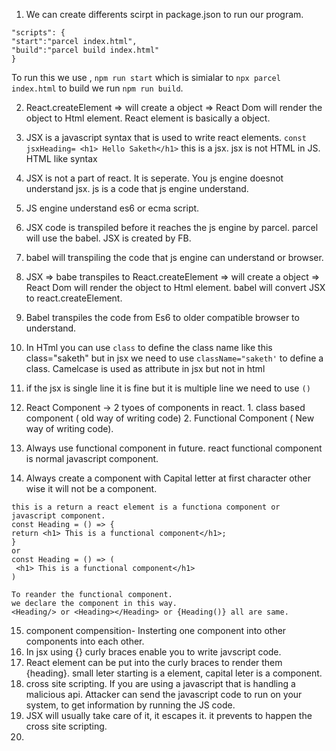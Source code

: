 1. We can create differents scirpt in package.json to run our program.
```
"scripts": {
"start":"parcel index.html",
"build":"parcel build index.html"
}
```
To run this we use , `npm run start` which is simialar to `npx parcel index.html` to build we run `npm run build`.

2. React.createElement => will create a object => React Dom will render the object to Html element.
React element is basically a object.

4. JSX is a javascript syntax that is used to write react elements.
  `const jsxHeading= <h1> Hello Saketh</h1>` this is a jsx. jsx is not HTML in JS. HTML like syntax
5. JSX is not a part of react. It is seperate. You js engine doesnot understand jsx. js is a code that js engine understand.
6. JS engine understand es6 or ecma script.
7. JSX code is transpiled before it reaches the js engine by parcel. parcel will use the babel. JSX is created by FB.
8. babel will transpiling the code that js engine can understand or browser.
9. JSX => babe transpiles to React.createElement => will create a object => React Dom will render the object to Html element. babel will convert JSX to react.createElement.
10. Babel transpiles the code from Es6 to older compatible browser to understand.
11. In HTml you can use `class` to define the class name like this class="saketh" but in jsx we need to use `className="saketh'` to define a class. Camelcase is used as attribute in jsx but not in html
12. if the jsx is single line it is fine but it is multiple line we need to use `()`
13. React Component -> 2 tyoes of components in react. 1. class based component ( old way of writing code) 2. Functional Component ( New way of writing code).
14. Always use functional component in future. react functional component is normal javascript component.
15. Always create a component with Capital letter at first character other wise it will not be a component.

```
this is a return a react element is a functiona component or javascript component.
const Heading = () => {
return <h1> This is a functional component</h1>;
}
or
const Heading = () => (
 <h1> This is a functional component</h1>
)

To reander the functional component.
we declare the component in this way.
<Heading/> or <Heading></Heading> or {Heading()} all are same.
```
15. component compensition- Insterting one component into other components into each other.
16. In jsx using {} curly braces enable you to write javscript code.
17. React element can be put into the curly braces to render them {heading}. small leter starting is a element, capital leter is a component.
18. cross site scripting. If you are using a javascript that is handling a malicious api. Attacker can send the javascript code to run on your system, to get information by running the JS code.
19. JSX will usually take care of it, it escapes it. it prevents to happen the cross site scripting.
20. 











